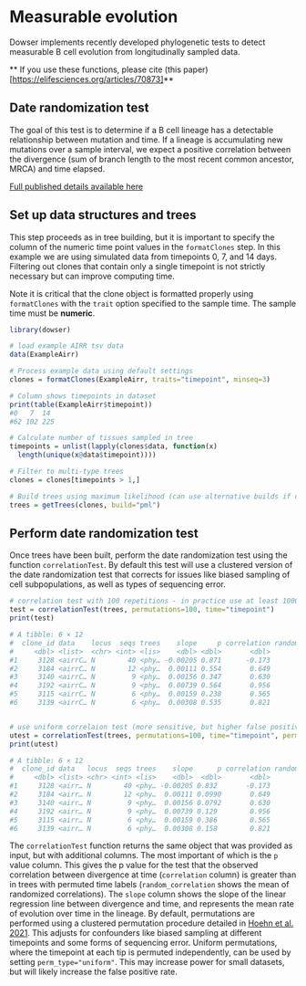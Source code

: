 # Measurable evolution

Dowser implements recently developed phylogenetic tests to detect measurable B cell evolution from longitudinally sampled data.

** If you use these functions, please cite (this paper)[https://elifesciences.org/articles/70873]**


## Date randomization test

The goal of this test is to determine if a B cell lineage has a detectable relationship between mutation and time. If a lineage is accumulating new mutations over a sample interval, we expect a positive correlation between the divergence (sum of branch length to the most recent common ancestor, MRCA) and time elapsed. 

[Full published details available here](https://elifesciences.org/articles/70873)

## Set up data structures and trees

This step proceeds as in tree building, but it is important to specify the column of the numeric time point values in the `formatClones` step. In this example we are using simulated data from timepoints 0, 7, and 14 days. Filtering out clones that contain only a single timepoint is not strictly necessary but can improve computing time.

Note it is critical that the clone object is formatted properly using `formatClones` with the `trait` option specified to the sample time. The sample time must be **numeric**.


```r
library(dowser)

# load example AIRR tsv data
data(ExampleAirr)

# Process example data using default settings
clones = formatClones(ExampleAirr, traits="timepoint", minseq=3)

# Column shows timepoints in dataset
print(table(ExampleAirr$timepoint))
#0   7  14 
#62 102 225 

# Calculate number of tissues sampled in tree
timepoints = unlist(lapply(clones$data, function(x)
  length(unique(x@data$timepoint))))

# Filter to multi-type trees
clones = clones[timepoints > 1,]

# Build trees using maximum likelihood (can use alternative builds if desired)
trees = getTrees(clones, build="pml")
```

## Perform date randomization test

Once trees have been built, perform the date randomization test using the function `correlationTest`. By default this test will use a clustered version of the date randomization test that corrects for issues like biased sampling of cell subpopulations, as well as types of sequencing error.



```r
# correlation test with 100 repetitions - in practice use at least 1000
test = correlationTest(trees, permutations=100, time="timepoint")
print(test)

# A tibble: 6 × 12
#  clone_id data    locus  seqs trees    slope     p correlation random_correlat…
#     <dbl> <list>  <chr> <int> <lis>    <dbl> <dbl>       <dbl>            <dbl>
#1     3128 <airrC… N        40 <phy… -0.00205 0.871      -0.173         -0.00953
#2     3184 <airrC… N        12 <phy…  0.00111 0.554       0.649          0.0649 
#3     3140 <airrC… N         9 <phy…  0.00156 0.347       0.630         -0.0278 
#4     3192 <airrC… N         9 <phy…  0.00739 0.564       0.956          0.115  
#5     3115 <airrC… N         6 <phy…  0.00159 0.238       0.565          0.0131 
#6     3139 <airrC… N         6 <phy…  0.00308 0.535       0.821          0.0492 


# use uniform correlaion test (more sensitive, but higher false positive rate)
utest = correlationTest(trees, permutations=100, time="timepoint", perm_type="uniform")
print(utest)

# A tibble: 6 × 12
#  clone_id data   locus  seqs trees    slope      p correlation random_correlat…
#     <dbl> <list> <chr> <int> <lis>    <dbl>  <dbl>       <dbl>            <dbl>
#1     3128 <airr… N        40 <phy… -0.00205 0.832       -0.173         -0.0146 
#2     3184 <airr… N        12 <phy…  0.00111 0.0990       0.649          0.0138 
#3     3140 <airr… N         9 <phy…  0.00156 0.0792       0.630         -0.00741
#4     3192 <airr… N         9 <phy…  0.00739 0.129        0.956          0.00818
#5     3115 <airr… N         6 <phy…  0.00159 0.386        0.565          0.0719 
#6     3139 <airr… N         6 <phy…  0.00308 0.158        0.821         -0.00600
```

The `correlationTest` function returns the same object that was provided as input, but with additional columns. The most important of which is the `p` value column. This gives the p value for the test that the observed correlation between divergence at time (`correlation` column) is greater than in trees with permuted time labels (`random_correlation` shows the mean of randomized correlations). The `slope` column shows the slope of the linear regression line between divergence and time, and represents the mean rate of evolution over time in the lineage. By default, permutations are performed using a clustered permutation procedure detailed in [Hoehn et al. 2021](https://elifesciences.org/articles/70873). This adjusts for confounders like biased sampling at different timepoints and some forms of sequencing error. Uniform permutations, where the timepoint at each tip is permuted independently, can be used by setting `perm_type="uniform"`. This may increase power for small datasets, but will likely increase the false positive rate.
